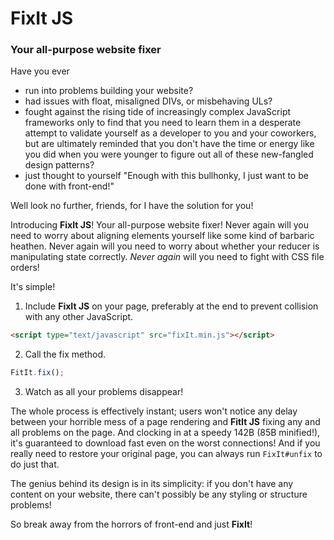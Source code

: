 # FixIt JS

### Your all-purpose website fixer

Have you ever
* run into problems building your website? 
* had issues with float, misaligned DIVs, or misbehaving ULs?
* fought against the rising tide of increasingly complex JavaScript frameworks only to find that you need to learn them in a desperate attempt to validate yourself as a developer to you and your coworkers, but are ultimately reminded that you don't have the time or energy like you did when you were younger to figure out all of these new-fangled design patterns?
* just thought to yourself "Enough with this bullhonky, I just want to be done with front-end!"

Well look no further, friends, for I have the solution for you!

Introducing **FixIt JS**! Your all-purpose website fixer! Never again will you need to worry about aligning elements yourself like some kind of barbaric heathen. Never again will you need to worry about whether your reducer is manipulating state correctly. *Never again* will you need to fight with CSS file orders!

It's simple!

1. Include **FixIt JS** on your page, preferably at the end to prevent collision with any other JavaScript.

```html
<script type="text/javascript" src="fixIt.min.js"></script>
```

2. Call the fix method.

```javascript
FitIt.fix();
```

3. Watch as all your problems disappear!

The whole process is effectively instant; users won't notice any delay between your horrible mess of a page rendering and **FitIt JS** fixing any and all problems on the page. And clocking in at a speedy 142B (85B minified!), it's guaranteed to download fast even on the worst connections! And if you really need to restore your original page, you can always run `FixIt#unfix` to do just that.

The genius behind its design is in its simplicity: if you don't have any content on your website, there can't possibly be any styling or structure problems!

So break away from the horrors of front-end and just **FixIt**!
